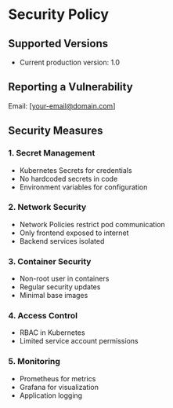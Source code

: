 # Security Policy

## Supported Versions
- Current production version: 1.0

## Reporting a Vulnerability
Email: [your-email@domain.com]

## Security Measures

### 1. Secret Management
- Kubernetes Secrets for credentials
- No hardcoded secrets in code
- Environment variables for configuration

### 2. Network Security  
- Network Policies restrict pod communication
- Only frontend exposed to internet
- Backend services isolated

### 3. Container Security
- Non-root user in containers
- Regular security updates
- Minimal base images

### 4. Access Control
- RBAC in Kubernetes
- Limited service account permissions

### 5. Monitoring
- Prometheus for metrics
- Grafana for visualization
- Application logging
